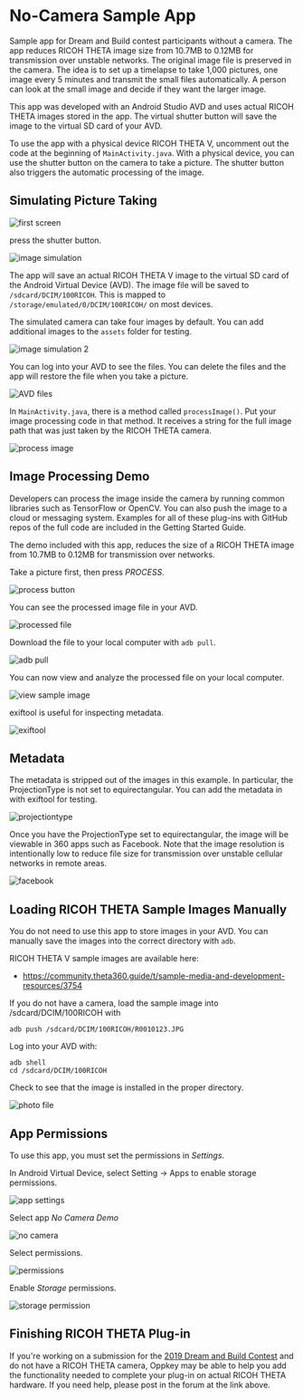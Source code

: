 # No-Camera Sample App

Sample app for Dream and Build contest participants without a camera.
The app reduces RICOH THETA image size from 10.7MB to 0.12MB for
transmission over unstable networks.  The original image file is preserved
in the camera. The idea is to set up a timelapse to take 1,000 pictures,
one image every 5 minutes and transmit the small files automatically.
A person can look at the small image and decide if they want the larger
image.

This app was developed with an Android Studio AVD and
uses actual RICOH THETA images stored in the app. The virtual shutter
button will save the image to the virtual SD card of your AVD.

To use the app with a physical device RICOH THETA V, uncomment
out the code at the beginning of `MainActivity.java`. With a 
physical device, you can use the shutter button on the camera
to take a picture.
The shutter button also triggers the automatic processing of the image.

## Simulating Picture Taking

![first screen](images/firstscreen.png)

press the shutter button.

![image simulation](images/image_simulation.png)

The app will save an actual RICOH THETA V image to the virtual 
SD card of the Android Virtual Device (AVD). The image file
will be saved to `/sdcard/DCIM/100RICOH`. This is mapped to
`/storage/emulated/0/DCIM/100RICOH/` on most devices.

The simulated camera can take four images by default. You can
add additional images to the `assets` folder for testing.

![image simulation 2 ](images/image2.png)

You can log into your AVD to see the files. You can delete the
files and the app will restore the file when you take a picture.

![AVD files ](images/sdcard_files.png)

In `MainActivity.java`, there is a method called 
`processImage()`.  Put your image processing code in that method.
It receives a string for the full image path that was just taken
by the RICOH THETA camera.

![process image](images/process_method.png)

## Image Processing Demo

Developers can process the image inside the camera by 
running common libraries such as TensorFlow or OpenCV. You
can also push the image to a cloud or messaging system. Examples
for all of these plug-ins with GitHub repos of the full code
are included in the Getting Started Guide.

The demo included with this app, reduces the size of a 
RICOH THETA image from 10.7MB to 0.12MB for transmission
over networks.

Take a picture first, then press *PROCESS*. 

![process button](images/process_button.png)

You can see the processed image file in your AVD.

![processed file](images/processed_file.png)

Download the file to your local computer with `adb pull`.

![adb pull](images/adb_pull.png)

You can now view and analyze the processed file on your local computer.

![view sample image](images/image_view.png)

exiftool is useful for inspecting metadata.

![exiftool](images/exiftool.png)

## Metadata

The metadata is stripped out of the images in this example. In particular, the
ProjectionType is not set to equirectangular.  You can add the metadata
in with exiftool for testing.

![projectiontype](images/projection_type.png)

Once you have the ProjectionType set to equirectangular, the
image will be viewable in 360 apps such as Facebook. Note that the
image resolution is intentionally low to reduce file size
for transmission over unstable cellular networks in remote areas.

![facebook](images/facebook.png)



## Loading RICOH THETA Sample Images Manually

You do not need to use this app to store images in your AVD.
You can manually save the images into the correct directory 
with `adb`. 

RICOH THETA V sample images are available here:
 * https://community.theta360.guide/t/sample-media-and-development-resources/3754

If you do not have a camera, load the sample image into /sdcard/DCIM/100RICOH with
 
    adb push /sdcard/DCIM/100RICOH/R0010123.JPG

Log into your AVD with:

    adb shell
    cd /sdcard/DCIM/100RICOH
    
Check to see that the image is installed in the proper directory.

![photo file](images/image_file.png)



## App Permissions

To use this app, you must set the permissions in *Settings*.

In Android Virtual Device, select Setting -> Apps to
enable storage permissions.

![app settings](images/app-setting.png)

Select app _No Camera Demo_

![no camera](images/no_camera.png)

Select permissions.

![permissions](images/permissions.png)

Enable _Storage_ permissions.

![storage permission](images/storage_permission.png)


## Finishing RICOH THETA Plug-in

If you're working on a submission for the [2019 Dream and Build 
Contest](https://community.theta360.guide/t/dream-and-build-developers-contest-now-taking-entries/4205?u=codetricity)
and do not have a RICOH THETA camera,
Oppkey may be able to help you add the functionality needed to
complete your plug-in on actual RICOH THETA hardware.
If you need help, please post in the forum at the link above.



